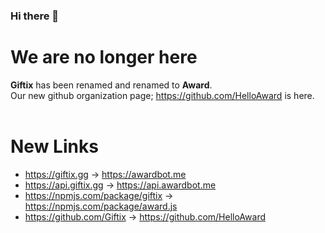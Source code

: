### Hi there 👋


# We are no longer here

**Giftix** has been renamed and renamed to **Award**.<br />
Our new github organization page; https://github.com/HelloAward is here.
<br/><br/>
# New Links<br/>
- https://giftix.gg -> https://awardbot.me
- https://api.giftix.gg -> https://api.awardbot.me
- https://npmjs.com/package/giftix -> https://npmjs.com/package/award.js
- https://github.com/Giftix -> https://github.com/HelloAward

